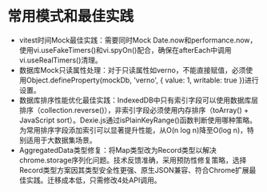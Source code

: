 # 常用模式和最佳实践

- vitest时间Mock最佳实践：需要同时Mock Date.now和performance.now，使用vi.useFakeTimers()和vi.spyOn()配合，确保在afterEach中调用vi.useRealTimers()清理。
- 数据库Mock只读属性处理：对于只读属性如verno，不能直接赋值，必须使用Object.defineProperty(mockDb, 'verno', { value: 1, writable: true })进行设置。
- 数据库排序性能优化最佳实践：IndexedDB中只有索引字段可以使用数据库层排序（collection.reverse()），非索引字段必须使用内存排序（toArray() + JavaScript sort）。Dexie.js通过isPlainKeyRange()函数判断使用哪种策略。为常用排序字段添加索引可以显著提升性能，从O(n log n)降至O(log n)，特别适用于大数据集场景。
- AggregatedData类型修复：将Map类型改为Record类型以解决chrome.storage序列化问题。技术反馈准确，采用预防性修复策略，选择Record类型方案因其类型安全性更强、原生JSON兼容、符合Chrome扩展最佳实践。迁移成本低，只需修改4处API调用。
